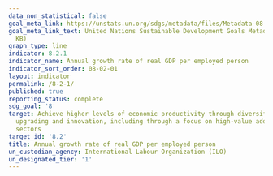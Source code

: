 ```yaml
---
data_non_statistical: false
goal_meta_link: https://unstats.un.org/sdgs/metadata/files/Metadata-08-02-01.pdf
goal_meta_link_text: United Nations Sustainable Development Goals Metadata (PDF 384
  KB)
graph_type: line
indicator: 8.2.1
indicator_name: Annual growth rate of real GDP per employed person
indicator_sort_order: 08-02-01
layout: indicator
permalink: /8-2-1/
published: true
reporting_status: complete
sdg_goal: '8'
target: Achieve higher levels of economic productivity through diversification, technological
  upgrading and innovation, including through a focus on high-value added and labour-intensive
  sectors
target_id: '8.2'
title: Annual growth rate of real GDP per employed person
un_custodian_agency: International Labour Organization (ILO)
un_designated_tier: '1'
---
```

